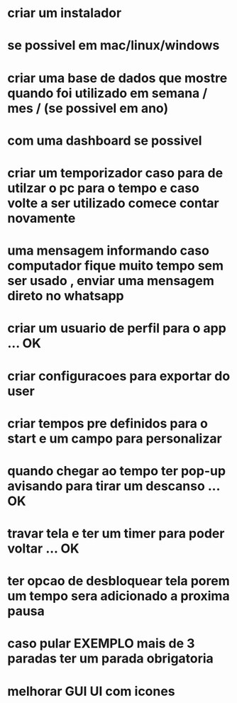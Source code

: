 # criar um instalador
  # se possivel em mac/linux/windows


# criar uma base de dados que mostre quando foi utilizado em semana / mes / (se possivel em ano)
  # com uma dashboard se possivel
    
# criar um  temporizador caso para de utilzar o pc para o tempo e caso volte a ser utilizado comece contar novamente

# uma mensagem informando caso computador fique muito tempo sem ser usado , enviar uma mensagem direto no whatsapp

# criar um usuario de perfil para o app ... OK
   # criar configuracoes para exportar do user

# criar tempos pre definidos para o start e um campo para personalizar

# quando chegar ao tempo ter pop-up avisando para tirar um descanso  ... OK
  # travar tela e ter um timer para poder voltar ... OK
  # ter opcao de desbloquear tela porem um tempo sera adicionado a proxima pausa
  # caso pular EXEMPLO mais de 3 paradas ter um parada obrigatoria

# melhorar GUI UI com icones


